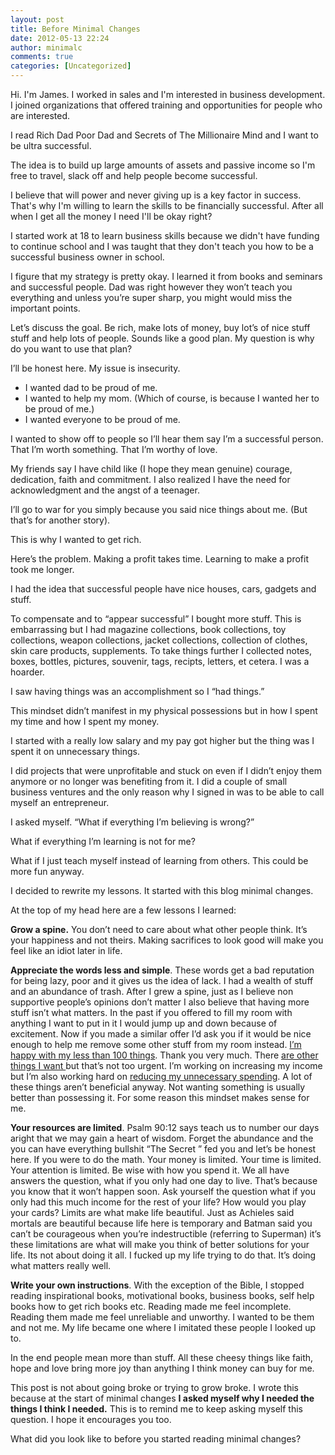 ```yaml
---
layout: post
title: Before Minimal Changes
date: 2012-05-13 22:24
author: minimalc
comments: true
categories: [Uncategorized]
---
```

Hi. I'm James. I worked in sales and I'm interested in business development. I joined organizations that offered training and opportunities for people who are interested.

I read Rich Dad Poor Dad and Secrets of The Millionaire Mind and I want to be ultra successful.

The idea is to build up large amounts of assets and passive income so I'm free to travel, slack off and help people become successful.

I believe that will power and never giving up is a key factor in success. That's why I'm willing to learn the skills to be financially successful. After all when I get all the money I need I'll be okay right?

I started work at 18 to learn business skills because we didn't have funding to continue school and I was taught that they don't teach you how to be a successful business owner in school.

I figure that my strategy is pretty okay. I learned it from books and seminars and successful people. Dad was right however they won’t teach you everything and unless you’re super sharp, you might would miss the important points.

Let’s discuss the goal. Be rich, make lots of money, buy lot’s of nice stuff stuff and help lots of people. Sounds like a good plan. My question is why do you want to use that plan?

I’ll be honest here. My issue is insecurity.
<ul>
	<li>I wanted dad to be proud of me.</li>
	<li>I wanted to help my mom. (Which of course, is because I wanted her to be proud of me.)</li>
	<li>I wanted everyone to be proud of me.</li>
</ul>
I wanted to show off to people so I’ll hear them say I’m a successful person. That I’m worth something. That I’m worthy of love.

My friends say I have child like (I hope they mean genuine) courage, dedication, faith and commitment. I also realized I have the need for acknowledgment and the angst of a teenager.

I’ll go to war for you simply because you said nice things about me. (But that’s for another story).

This is why I wanted to get rich.

Here’s the problem. Making a profit takes time. Learning to make a profit took me longer.

I had the idea that successful people have nice houses, cars, gadgets and stuff.

To compensate and to “appear successful” I bought more stuff. This is embarrassing but I had magazine collections, book collections, toy collections, weapon collections, jacket collections, collection of clothes, skin care products, supplements. To take things further I collected notes, boxes, bottles, pictures, souvenir, tags, recipts, letters, et cetera. I was a hoarder.

I saw having things was an accomplishment so I “had things.”

This mindset didn’t manifest in my physical possessions but in how I spent my time and how I spent my money.

I started with a really low salary and my pay got higher but the thing was I spent it on unnecessary things.

I did projects that were unprofitable and stuck on even if I didn’t enjoy them anymore or no longer was benefiting from it. I did a couple of small business ventures and the only reason why I signed in was to be able to call myself an entrepreneur.

I asked myself. “What if everything I’m believing is wrong?”

What if everything I’m learning is not for me?

What if I just teach myself instead of learning from others. This could be more fun anyway.

I decided to rewrite my lessons. It started with this blog minimal changes.

At the top of my head here are a few lessons I learned:

<strong>Grow a spine.</strong> You don’t need to care about what other people think. It’s your happiness and not theirs. Making sacrifices to look good will make you feel like an idiot later in life.

<strong>Appreciate the words less and simple</strong>. These words get a bad reputation for being lazy, poor and it gives us the idea of lack. I had a wealth of stuff and an abundance of trash. After I grew a spine, just as I believe non supportive people’s opinions don’t matter I also believe that having more stuff isn’t what matters. In the past if you offered to fill my room with anything I want to put in it I would jump up and down because of excitement. Now if you made a similar offer I’d ask you if it would be nice enough to help me remove some other stuff from my room instead. <a title="100 Things Challenge December 2011" href="http://minimalchanges.com/100-things-challenge-december-2011/">I’m happy with my less than 100 things</a>. Thank you very much. There <a title="2011 Wish List" href="http://minimalchanges.com/2011-wish-list/">are other things I want </a>but that’s not too urgent. I’m working on increasing my income but I’m also working hard on <a title="Minimal Changes That Grows Savings" href="http://minimalchanges.com/minimal-changes-that-grows-savings/">reducing my unnecessary spending</a>. A lot of these things aren’t beneficial anyway. Not wanting something is usually better than possessing it. For some reason this mindset makes sense for me.

<strong>Your resources are limited</strong>. Psalm 90:12 says teach us to number our days aright that we may gain a heart of wisdom. Forget the abundance and the you can have everything bullshit “The Secret ” fed you and let’s be honest here. If you were to do the math. Your money is limited. Your time is limited. Your attention is limited. Be wise with how you spend it. We all have answers the question, what if you only had one day to live. That’s because you know that it won’t happen soon. Ask yourself the question what if you only had this much income for the rest of your life? How would you play your cards? Limits are what make life beautiful. Just as Achieles said mortals are beautiful because life here is temporary and Batman said you can’t be courageous when you’re indestructible (referring to Superman) it’s these limitations are what will make you think of better solutions for your life. Its not about doing it all. I fucked up my life trying to do that. It’s doing what matters really well.

<strong>Write your own instructions</strong>. With the exception of the Bible, I stopped reading inspirational books, motivational books, business books, self help books how to get rich books etc. Reading made me feel incomplete. Reading them made me feel unreliable and unworthy. I wanted to be them and not me. My life became one where I imitated these people I looked up to.

In the end people mean more than stuff. All these cheesy things like faith, hope and love bring more joy than anything I think money can buy for me.

This post is not about going broke or trying to grow broke. I wrote this because at the start of minimal changes <strong>I asked myself why I needed the things I think I needed.</strong> This is to remind me to keep asking myself this question. I hope it encourages you too.

What did you look like to before you started reading minimal changes?
